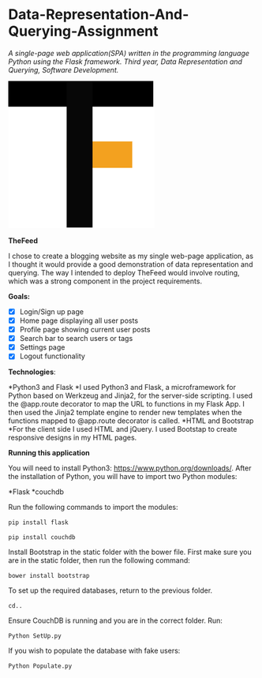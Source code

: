 # Data-Representation-And-Querying-Assignment
*A single-page web application(SPA) written in the programming language Python using the Flask framework. Third year, Data Representation and Querying, Software Development.*

![Alt Text](https://github.com/taraokelly/Data-Representation-And-Querying-Assignment/blob/master/static/img/thumbnail_logo.png "TheFeed")

**TheFeed**

I chose to create a blogging website as my single web-page application, as I thought it would provide a good demonstration of data representation and querying. The way I intended to deploy TheFeed would involve routing, which was a strong component in the project requirements. 

**Goals:**

- [x] Login/Sign up page
- [x] Home page displaying all user posts
- [x] Profile page showing current user posts 
- [x] Search bar to search users or tags
- [x] Settings page
- [x] Logout functionality

**Technologies**:

*Python3 and Flask
  *I used Python3 and Flask, a microframework for Python based on Werkzeug and Jinja2, for the server-side scripting. I used the @app.route decorator to map the URL to functions in my Flask App. I then used the Jinja2 template engine to render new templates when the functions mapped to @app.route decorator is called.
*HTML and Bootstrap
  *For the client side I used HTML and jQuery. I used Bootstap to create responsive designs in my HTML pages.

**Running this application**

You will need to install Python3: https://www.python.org/downloads/. After the installation of Python, you will have to import two Python modules: 

*Flask
*couchdb

Run the following commands to import the modules:

```
pip install flask
```

```
pip install couchdb
```

Install Bootstrap in the static folder with the bower file. First make sure you are in the static folder, then run the following command:

```
bower install bootstrap
```

To set up the required databases, return to the previous folder.

```
cd..
```

Ensure CouchDB is running and you are in the correct folder. Run:

```
Python SetUp.py
```

If you wish to populate the database with fake users:

```
Python Populate.py
```

